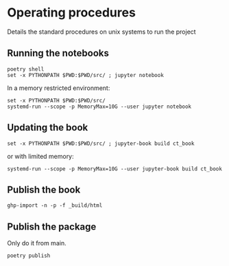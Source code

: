 # Operating procedures

Details the standard procedures on unix systems to run the project

## Running the notebooks

```fish
poetry shell
set -x PYTHONPATH $PWD:$PWD/src/ ; jupyter notebook
```

In a memory restricted environment:
```fish
set -x PYTHONPATH $PWD:$PWD/src/
systemd-run --scope -p MemoryMax=10G --user jupyter notebook
```

## Updating the book

```fish
set -x PYTHONPATH $PWD:$PWD/src/ ; jupyter-book build ct_book
```

or with limited memory:

```fish
systemd-run --scope -p MemoryMax=10G --user jupyter-book build ct_book
```

## Publish the book

```fish
ghp-import -n -p -f _build/html
```

## Publish the package

Only do it from main.

```
poetry publish
```